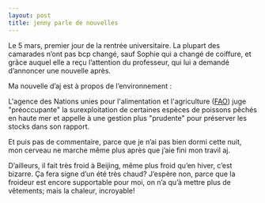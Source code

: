 ```yaml
---
layout: post
title: jenny parle de nouvelles
---
```


<p>Le 5 mars, premier jour de la rentrée universitaire. La plupart des camarades n’ont pas bcp changé, sauf Sophie qui a changé de coiffure, et grâce auquel elle a reçu l’attention du professeur, qui lui a demandé d’annoncer une nouvelle après.</p>
<p>Ma nouvelle d’aj est à propos de l’environnement :</p>
<p>L&#39;agence des Nations unies pour l&#39;alimentation et l&#39;agriculture (<a href="http://www.fao.org/index_fr.htm">FAO</a>) juge &quot;préoccupante&quot; la surexploitation de certaines espèces de poissons pêchés en haute mer et appelle à une gestion plus &quot;prudente&quot; pour préserver les stocks dans son rapport.</p>
<p>Et puis pas de commentaire, parce que je n’ai pas bien dormi cette nuit, mon cerveau ne marche même plus après que j’aie fini mon travil aj. </p>
<p>D’ailleurs, il fait très froid à Beijing, même plus froid qu’en hiver, c’est bizarre. Ça fera signe d’un été très chaud? J’espère non, parce que la froideur est encore supportable pour moi, on n’a qu’à mettre plus de vêtements; mais la chaleur, incroyable! </p>
<p></p>
